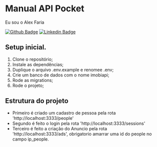 # Manual API Pocket

Eu sou o Alex Faria

[![Github Badge](https://img.shields.io/badge/-Github-000?style=flat-square&logo=Github&logoColor=white&link=https://github.com/alexxfaria)](https://github.com/alexxfaria)
[![Linkedin Badge](https://img.shields.io/badge/-LinkedIn-blue?style=flat-square&logo=Linkedin&logoColor=white&link=https://www.linkedin.com/in/alexxfaria/)](https://www.linkedin.com/in/alexxfaria/)

## Setup inicial.

1.  Clone o repositório; <!-- git clone -->
2.  Instale as dependências; <!-- yarn install -->
3.  Duplique o arquivo .env.example e renomee .env; <!--  Configurações do banco de dados, migrations -->
4.  Crie um banco de dados com o nome imobiapi; <!-- PostgreSQL database -->
5.  Rode as migrations; <!-- yarn typeorm migration:run -->
6.  Rode o projeto; <!-- yarn dev -->

## Estrutura do projeto

- Primeiro é criado um cadastro de pessoa pela rota 'http://localhost:3333/people'
- Segundo é feito o login pela rota 'http://localhost:3333/sessions'
- Terceiro é feito a criação do Anuncio pela rota 'http://localhost:3333/ads', obrigatorio amarrar uma id do people no campo ip_people.
